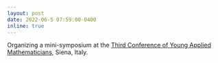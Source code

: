```yaml
---
layout: post
date: 2022-06-5 07:59:00-0400
inline: true
---
```


Organizing a mini-symposium at the  <a href="https://www.yamc.it/home"> Third Conference of Young Applied Mathematicians</a>, Siena, Italy.
